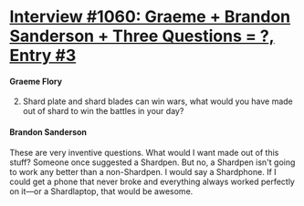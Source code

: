 # [Interview #1060: Graeme + Brandon Sanderson + Three Questions = ?, Entry #3](https://www.theoryland.com/intvmain.php?i=1060#3)

#### Graeme Flory

2. Shard plate and shard blades can win wars, what would you have made out of shard to win the battles in your day?

#### Brandon Sanderson

These are very inventive questions. What would I want made out of this stuff? Someone once suggested a Shardpen. But no, a Shardpen isn't going to work any better than a non-Shardpen. I would say a Shardphone. If I could get a phone that never broke and everything always worked perfectly on it—or a Shardlaptop, that would be awesome.

